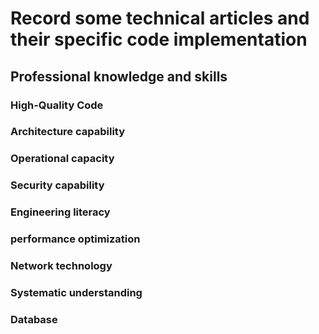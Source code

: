 # Record some technical articles and their specific code implementation

## Professional knowledge and skills

### High-Quality Code 

### Architecture capability

### Operational capacity

### Security capability

### Engineering literacy

### performance optimization

### Network technology

### Systematic understanding

### Database
